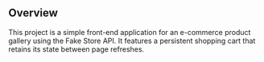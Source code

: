 ## Overview

This project is a simple front-end application for an e-commerce product gallery using the Fake Store API. It features a persistent shopping cart that retains its state between page refreshes.
 
